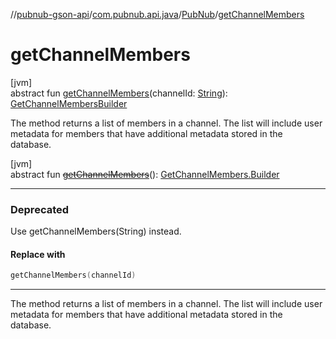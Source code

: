 //[pubnub-gson-api](../../../index.md)/[com.pubnub.api.java](../index.md)/[PubNub](index.md)/[getChannelMembers](get-channel-members.md)

# getChannelMembers

[jvm]\
abstract fun [getChannelMembers](get-channel-members.md)(channelId: [String](https://kotlinlang.org/api/core/kotlin-stdlib/kotlin/-string/index.html)): [GetChannelMembersBuilder](../../com.pubnub.api.java.endpoints.objects_api.members/-get-channel-members-builder/index.md)

The method returns a list of members in a channel. The list will include user metadata for members that have additional metadata stored in the database.

[jvm]\
abstract fun [~~getChannelMembers~~](get-channel-members.md)(): [GetChannelMembers.Builder](../../com.pubnub.api.java.endpoints.objects_api.members/-get-channel-members/-builder/index.md)

---

### Deprecated

Use getChannelMembers(String) instead.

#### Replace with

```kotlin
getChannelMembers(channelId)
```
---

The method returns a list of members in a channel. The list will include user metadata for members that have additional metadata stored in the database.
